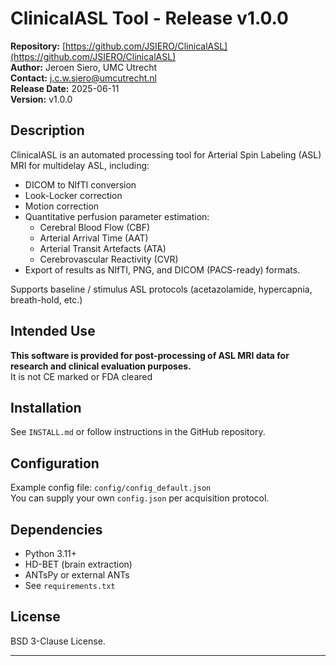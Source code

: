 # ClinicalASL Tool - Release v1.0.0

**Repository:** [https://github.com/JSIERO/ClinicalASL](https://github.com/JSIERO/ClinicalASL)  
**Author:** Jeroen Siero, UMC Utrecht  
**Contact:** j.c.w.siero@umcutrecht.nl  
**Release Date:** 2025-06-11  
**Version:** v1.0.0  

## Description

ClinicalASL is an automated processing tool for Arterial Spin Labeling (ASL) MRI for multidelay ASL, including:

- DICOM to NIfTI conversion
- Look-Locker correction
- Motion correction
- Quantitative perfusion parameter estimation:
    - Cerebral Blood Flow (CBF)
    - Arterial Arrival Time (AAT)
    - Arterial Transit Artefacts (ATA)
    - Cerebrovascular Reactivity (CVR)
- Export of results as NIfTI, PNG, and DICOM (PACS-ready) formats.

Supports baseline / stimulus ASL protocols (acetazolamide, hypercapnia, breath-hold, etc.)

## Intended Use

**This software is provided for post-processing of ASL MRI data for research and clinical evaluation purposes.**  
It is not CE marked or FDA cleared 

## Installation

See `INSTALL.md` or follow instructions in the GitHub repository.

## Configuration

Example config file: `config/config_default.json`  
You can supply your own `config.json` per acquisition protocol.

## Dependencies

- Python 3.11+
- HD-BET (brain extraction)
- ANTsPy or external ANTs
- See `requirements.txt`

## License

BSD 3-Clause License.

---


